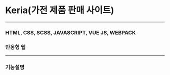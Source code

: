 # Keria(가전 제품 판매 사이트)

<hr/>

### HTML, CSS, SCSS, JAVASCRIPT, VUE JS, WEBPACK
### 반응형 웹

<hr/>

### 기능설명

